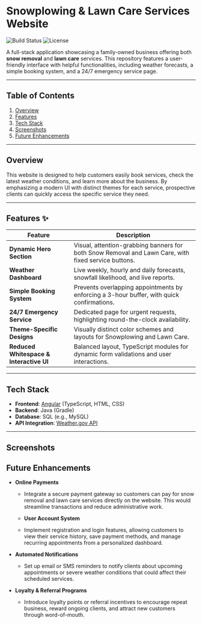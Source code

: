 # Snowplowing & Lawn Care Services Website

![Build Status](https://img.shields.io/badge/build-passing-brightgreen)
![License](https://img.shields.io/badge/license-MIT-blue)

A full-stack application showcasing a family-owned business offering both **snow removal** and **lawn care** services. This repository features a user-friendly interface with helpful functionalities, including weather forecasts, a simple booking system, and a 24/7 emergency service page.

---

## Table of Contents
1. [Overview](#overview)
2. [Features](#features)
3. [Tech Stack](#tech-stack)
4. [Screenshots](#screenshots)
5. [Future Enhancements](#future-enhancements)


---

## Overview

This website is designed to help customers easily book services, check the latest weather conditions, and learn more about the business. By emphasizing a modern UI with distinct themes for each service, prospective clients can quickly access the specific service they need.

---

## Features ✨

| Feature                | Description                                                              |
|------------------------|--------------------------------------------------------------------------|
| **Dynamic Hero Section**     | Visual, attention-grabbing banners for both Snow Removal and Lawn Care, with fixed service buttons. |
| **Weather Dashboard**        | Live weekly, hourly and daily forecasts, snowfall likelihood, and live reports. |
| **Simple Booking System**    | Prevents overlapping appointments by enforcing a 3-hour buffer, with quick confirmations.             |
| **24/7 Emergency Service**   | Dedicated page for urgent requests, highlighting round-the-clock availability.                        |
| **Theme-Specific Designs**   | Visually distinct color schemes and layouts for Snowplowing and Lawn Care.                            |                  |
| **Reduced Whitespace & Interactive UI** | Balanced layout, TypeScript modules for dynamic form validations and user interactions.   |

---

## Tech Stack

- **Frontend**: [Angular](https://angular.io/) (TypeScript, HTML, CSS)  
- **Backend**: Java (Gradle)  
- **Database**: SQL (e.g., MySQL)  
- **API Integration**: [Weather.gov API](https://www.weather.gov/documentation/services-web-api)

---

## Screenshots

## Future Enhancements
- **Online Payments**  
  - Integrate a secure payment gateway so customers can pay for snow removal and lawn care services directly on the website. This would streamline transactions and reduce administrative work.

  - **User Account System**  
  - Implement registration and login features, allowing customers to view their service history, save payment methods, and manage recurring appointments from a personalized dashboard.

- **Automated Notifications**  
  - Set up email or SMS reminders to notify clients about upcoming appointments or severe weather conditions that could affect their scheduled services.

- **Loyalty & Referral Programs**  
  - Introduce loyalty points or referral incentives to encourage repeat business, reward ongoing clients, and attract new customers through word-of-mouth.

